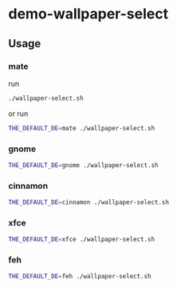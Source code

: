 

# demo-wallpaper-select


## Usage


### mate

run

``` sh
./wallpaper-select.sh
```

or run

``` sh
THE_DEFAULT_DE=mate ./wallpaper-select.sh
```


### gnome

``` sh
THE_DEFAULT_DE=gnome ./wallpaper-select.sh
```


### cinnamon

``` sh
THE_DEFAULT_DE=cinnamon ./wallpaper-select.sh
```


### xfce

``` sh
THE_DEFAULT_DE=xfce ./wallpaper-select.sh
```


### feh

``` sh
THE_DEFAULT_DE=feh ./wallpaper-select.sh
```
